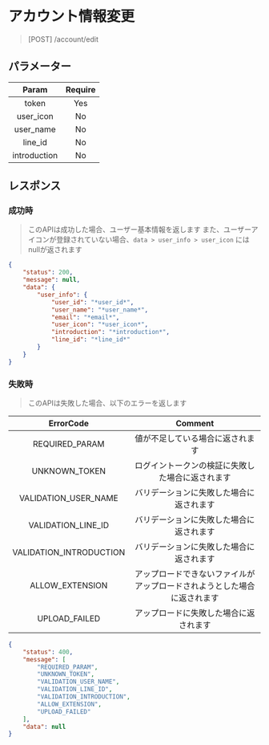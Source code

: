 # アカウント情報変更
> [POST] /account/edit
## パラメーター

| Param | Require |
|:-:|:-:|
| token | Yes |
| user_icon | No |
| user_name | No |
| line_id | No |
| introduction | No |
## レスポンス
### 成功時
> このAPIは成功した場合、ユーザー基本情報を返します
> また、ユーザーアイコンが登録されていない場合、`data > user_info > user_icon` にはnullが返されます
```JSON
{
    "status": 200,
    "message": null,
    "data": {
        "user_info": {
            "user_id": "*user_id*",
            "user_name": "*user_name*",
            "email": "*email*",
            "user_icon": "*user_icon*",
            "introduction": "*introduction*",
            "line_id": "*line_id*"
        }
    }
}
```
### 失敗時
> このAPIは失敗した場合、以下のエラーを返します

|        ErrorCode        |                                  Comment                                 |
|:-----------------------:|:------------------------------------------------------------------------:|
|      REQUIRED_PARAM     |                     値が不足している場合に返されます                     |
|      UNKNOWN_TOKEN      |             ログイントークンの検証に失敗した場合に返されます             |
| VALIDATION_USER_NAME    | バリデーションに失敗した場合に返されます                                 |
|    VALIDATION_LINE_ID   |                 バリデーションに失敗した場合に返されます                 |
| VALIDATION_INTRODUCTION | バリデーションに失敗した場合に返されます                                 |
| ALLOW_EXTENSION         | アップロードできないファイルがアップロードされようとした場合に返されます |
| UPLOAD_FAILED           | アップロードに失敗した場合に返されます                                   |
``` JSON
{
    "status": 400,
    "message": [
        "REQUIRED_PARAM",
        "UNKNOWN_TOKEN",
        "VALIDATION_USER_NAME",
        "VALIDATION_LINE_ID",
        "VALIDATION_INTRODUCTION",
        "ALLOW_EXTENSION",
        "UPLOAD_FAILED"
    ],
    "data": null
}
```